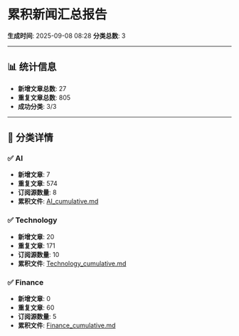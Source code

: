 # 累积新闻汇总报告

**生成时间**: 2025-09-08 08:28
**分类总数**: 3

---

## 📊 统计信息

- **新增文章总数**: 27
- **重复文章总数**: 805
- **成功分类**: 3/3

---

## 📂 分类详情

### ✅ AI
- **新增文章**: 7
- **重复文章**: 574
- **订阅源数量**: 8
- **累积文件**: [AI_cumulative.md](./AI_cumulative.md)

### ✅ Technology
- **新增文章**: 20
- **重复文章**: 171
- **订阅源数量**: 10
- **累积文件**: [Technology_cumulative.md](./Technology_cumulative.md)

### ✅ Finance
- **新增文章**: 0
- **重复文章**: 60
- **订阅源数量**: 5
- **累积文件**: [Finance_cumulative.md](./Finance_cumulative.md)
